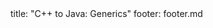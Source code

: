 <frontmatter>
title: "C++ to Java: Generics"
footer: footer.md
</frontmatter>

<include src="navbar.md" boilerplate />

<include src="container-inPage-asFlat.md" boilerplate />